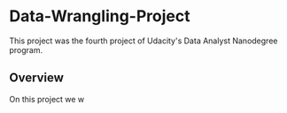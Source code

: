 # Data-Wrangling-Project
This project was the fourth project of Udacity's Data Analyst Nanodegree program.

## Overview
On this project we w
